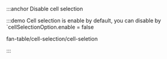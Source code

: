 :::anchor Disable cell selection

:::demo Cell selection is enable by default, you can disable by `cellSelectionOption.enable = false

fan-table/cell-selection/cell-seletion

:::
